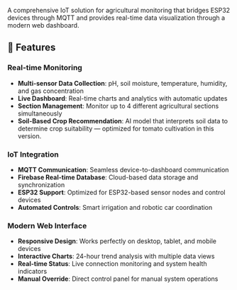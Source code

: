 


A comprehensive IoT solution for agricultural monitoring that bridges ESP32 devices through MQTT and provides real-time data visualization through a modern web dashboard.

## 🌟 Features

### Real-time Monitoring
- **Multi-sensor Data Collection**: pH, soil moisture, temperature, humidity, and gas concentration
- **Live Dashboard**: Real-time charts and analytics with automatic updates
- **Section Management**: Monitor up to 4 different agricultural sections simultaneously
- **Soil-Based Crop Recommendation**: AI model that interprets soil data to determine crop suitability — optimized for tomato cultivation in this version.

### IoT Integration
- **MQTT Communication**: Seamless device-to-dashboard communication
- **Firebase Real-time Database**: Cloud-based data storage and synchronization
- **ESP32 Support**: Optimized for ESP32-based sensor nodes and control devices
- **Automated Controls**: Smart irrigation and robotic car coordination

### Modern Web Interface
- **Responsive Design**: Works perfectly on desktop, tablet, and mobile devices
- **Interactive Charts**: 24-hour trend analysis with multiple data views
- **Real-time Status**: Live connection monitoring and system health indicators
- **Manual Override**: Direct control panel for manual system operations


